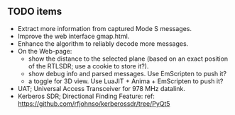## TODO items

* Extract more information from captured Mode S messages.
* Improve the web interface gmap.html.
* Enhance the algorithm to reliably decode more messages.
* On the Web-page:
  - show the distance to the selected plane
    (based on an exact position of the RTLSDR; use a cookie to store it?).
  - show debug info and parsed messages. Use EmScripten to push it?
  - a toggle for 3D view. Use LuaJIT + Anima + EmScripten to push it?
* UAT; Universal Access Transceiver for 978 MHz datalink.
* Kerberos SDR; Directional Finding Feature:
   ref: https://github.com/rfjohnso/kerberossdr/tree/PyQt5
